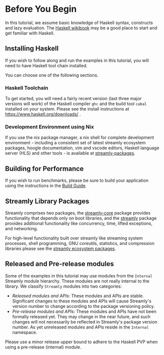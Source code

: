 <!--
(c) 2022, Composewell Technologies.
SPDX-License-Identifer: BSD-3-Clause
-->

# Before You Begin

In this tutorial, we assume basic knowledge of Haskell syntax, constructs and
lazy evaluation. The [Haskell wikibook](https://en.wikibooks.org/wiki/Haskell)
may be a good place to start and get familiar with Haskell.

## Installing Haskell

If you wish to follow along and run the examples in this tutorial, you will
need to have Haskell tool chain installed.

You can choose one of the following sections.

### Haskell Toolchain

To get started, you will need a fairly recent version (last three major
versions will work) of the Haskell compiler `ghc` and the build tool
`cabal` installed on your system.  Please see the install instructions
at https://www.haskell.org/downloads/ .

### Development Environment using Nix

If you use the nix package manager, a nix shell for complete
development environment - including a consistent set of latest streamly
ecosystem packages, hoogle documentation, vim and vscode editors,
Haskell language server (HLS) and other tools - is available at
[streamly-packages](https://github.com/composewell/streamly-packages).

## Building for Performance

If you wish to run benchmarks, please be sure to build your
application using the instructions in the [Build Guide](/docs/User/HowTo/Compiling.md).

## Streamly Library Packages

Streamly comprises two packages, the
[streamly-core](https://hackage.haskell.org/package/streamly-core)
package provides functionality that depends only on boot libraries, and
the [streamly](https://hackage.haskell.org/package/streamly) package
provides additional functionality like concurrency, time, lifted
exceptions, and networking.

For high-level functionality built over streamly like streaming
system processes, shell programming, GNU coreutils, statistics,
and compression libraries please see the [streamly ecosystem
packages](https://streamly.composewell.com/module-listing.html).

## Released and Pre-release modules

Some of the examples in this tutorial may use modules from the
`Internal` Streamly module hierarchy.  These modules are not really
internal to the library.  We classify `Streamly` modules into two
categories:

* _Released modules and APIs_: These modules and APIs are
  stable. Significant changes to these modules and APIs will cause
  Streamly's version number to change according to the package versioning
  policy.
* _Pre-release modules and APIs_: These modules and APIs have not been
  formally released yet.  They may change in the near future, and such
  changes will not necessarily be reflected in Streamly's package
  version number.  As yet unreleased modules and APIs reside in the
  `Internal` namespace.

Please use a minor release upper bound to adhere to the Haskell PVP when
using a pre-release (internal) module.

<!--
Link References.
-->

[Streamly]: https://streamly.composewell.com/
